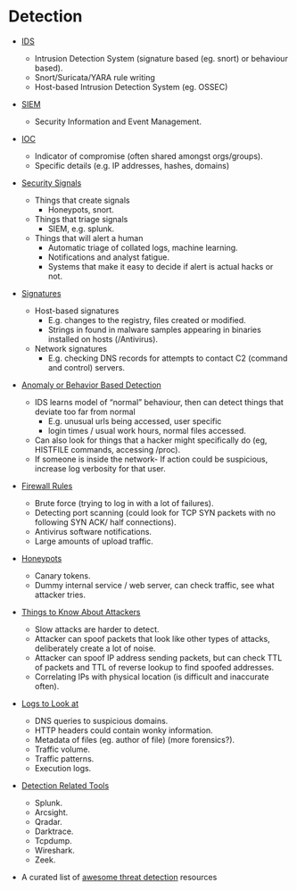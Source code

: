 # Detection
  - [IDS](./01_IDS.md)
    - Intrusion Detection System (signature based (eg. snort) or behaviour based).
    - Snort/Suricata/YARA rule writing
    - Host-based Intrusion Detection System (eg. OSSEC)
  
  - [SIEM](./02_SIEM.md)
    - Security Information and Event Management.
  
  - [IOC](./03_IOC.md) 
    - Indicator of compromise (often shared amongst orgs/groups).
    - Specific details (e.g. IP addresses, hashes, domains)
  
  - [Security Signals](./04_Security_Signals.md)
    - Things that create signals
      - Honeypots, snort.
    - Things that triage signals
      - SIEM, e.g. splunk.
    - Things that will alert a human 
      - Automatic triage of collated logs, machine learning.
      - Notifications and analyst fatigue.
      - Systems that make it easy to decide if alert is actual hacks or not.
  
  - [Signatures](./05_Signatures.md)
    - Host-based signatures
      - E.g. changes to the registry, files created or modified.
      - Strings in found in malware samples appearing in binaries installed on hosts (/Antivirus).
    - Network signatures
      - E.g. checking DNS records for attempts to contact C2 (command and control) servers. 
  
  - [Anomaly or Behavior Based Detection](./06_Anomaly_or_Behavior_Based_Detection.md)
    - IDS learns model of “normal” behaviour, then can detect things that deviate too far from normal
      - E.g. unusual urls being accessed, user specific
      - login times / usual work hours, normal files accessed.  
    - Can also look for things that a hacker might specifically do (eg, HISTFILE commands, accessing /proc).
    - If someone is inside the network- If action could be suspicious, increase log verbosity for that user.
  
  - [Firewall Rules](./07_Firewall_Rules.md)
    - Brute force (trying to log in with a lot of failures).
    - Detecting port scanning (could look for TCP SYN packets with no following SYN ACK/ half connections).
    - Antivirus software notifications.
    - Large amounts of upload traffic.
  
  - [Honeypots](./08_Honeypots.md)
    - Canary tokens.
    - Dummy internal service / web server, can check traffic, see what attacker tries.
  
  - [Things to Know About Attackers](./09_Things_to_Know_About_Attackers.md)
    - Slow attacks are harder to detect.
    - Attacker can spoof packets that look like other types of attacks, deliberately create a lot of noise.
    - Attacker can spoof IP address sending packets, but can check TTL of packets and TTL of reverse lookup to find spoofed addresses.
    - Correlating IPs with physical location (is difficult and inaccurate often).
  
  - [Logs to Look at](./10_Logs_to_Look_at.md)
    - DNS queries to suspicious domains.
    - HTTP headers could contain wonky information.
    - Metadata of files (eg. author of file) (more forensics?).
    - Traffic volume.
    - Traffic patterns.
    - Execution logs.
  
  - [Detection Related Tools](./11_Detection_Related_Tools.md)
    - Splunk.
    - Arcsight.
    - Qradar.
    - Darktrace.
    - Tcpdump.
    - Wireshark.
    - Zeek.
  
  - A curated list of [awesome threat detection](https://github.com/0x4D31/awesome-threat-detection) resources  
<br>